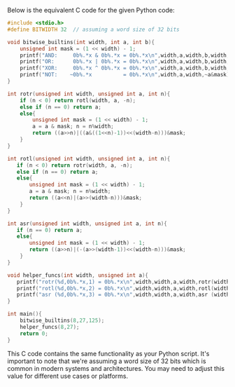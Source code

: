 Below is the equivalent C code for the given Python code:
```c
#include <stdio.h>
#define BITWIDTH 32  // assuming a word size of 32 bits

void bitwise_builtins(int width, int a, int b){
    unsigned int mask = (1 << width) - 1;
    printf("AND:     0b%.*x & 0b%.*x = 0b%.*x\n",width,a,width,b,width,(a&b)&mask);
    printf("OR:      0b%.*x | 0b%.*x = 0b%.*x\n",width,a,width,b,width,(a|b)&mask);
    printf("XOR:     0b%.*x ^ 0b%.*x = 0b%.*x\n",width,a,width,b,width,(a^b)&mask);
    printf("NOT:    ~0b%.*x          = 0b%.*x\n",width,a,width,~a&mask);
}

int rotr(unsigned int width, unsigned int a, int n){
    if (n < 0) return rotl(width, a, -n);
    else if (n == 0) return a;
    else{
        unsigned int mask = (1 << width) - 1;
        a = a & mask; n = n%width;
        return ((a>>n)|((a&((1<<n)-1))<<(width-n)))&mask;
    }
}

int rotl(unsigned int width, unsigned int a, int n){
   if (n < 0) return rotr(width, a, -n);
   else if (n == 0) return a;
   else{
       unsigned int mask = (1 << width) - 1;
       a = a & mask; n = n%width;
       return ((a<<n)|(a>>(width-n)))&mask;
    }
}

int asr(unsigned int width, unsigned int a, int n){
   if (n == 0) return a;
   else{
       unsigned int mask = (1 << width) - 1;
       return ((a>>n)|(-(a>>(width-1))<<(width-n)))&mask;
    }
}

void helper_funcs(int width, unsigned int a){
   printf("rotr(%d,0b%.*x,1) = 0b%.*x\n",width,width,a,width,rotr(width,a,1));
   printf("rotl(%d,0b%.*x,2) = 0b%.*x\n",width,width,a,width,rotl(width,a,2));
   printf("asr (%d,0b%.*x,3) = 0b%.*x\n",width,width,a,width,asr (width,a,3));
}

int main(){
    bitwise_builtins(8,27,125);
    helper_funcs(8,27);
    return 0;
}
```
This C code contains the same functionality as your Python script. It's important to note that we're assuming a word size of 32 bits which is common in modern systems and architectures. You may need to adjust this value for different use cases or platforms.

